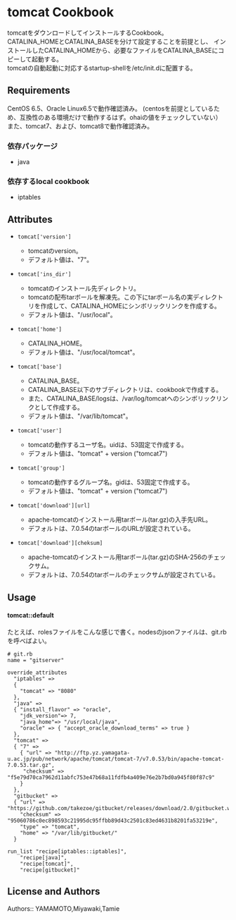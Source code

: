 tomcat Cookbook
================
tomcatをダウンロードしてインストールするCookbook。  
CATALINA\_HOMEとCATALINA\_BASEを分けて設定することを前提とし、
インストールしたCATALINA\_HOMEから、必要なファイルをCATALINA\_BASEにコピーして起動する。  
tomcatの自動起動に対応するstartup-shellを/etc/init.dに配置する。

Requirements
------------
CentOS 6.5、Oracle Linux6.5で動作確認済み。
(centosを前提としているため、互換性のある環境だけで動作するはず。ohaiの値をチェックしていない）
また、tomcat7、および、tomcat8で動作確認済み。

### 依存パッケージ  
* java

### 依存するlocal cookbook
* iptables

Attributes
----------
* `tomcat['version']`
    - tomcatのversion。
    - デフォルト値は、"7"。

* `tomcat['ins_dir']`
    - tomcatのインストール先ディレクトリ。
    - tomcatの配布tarボールを解凍先。この下にtarボール名の実ディレクトリを作成して、CATALINA_HOMEにシンボリックリンクを作成する。
    - デフォルト値は、"/usr/local"。

* `tomcat['home']`
    - CATALINA_HOME。
    - デフォルト値は、"/usr/local/tomcat"。

* `tomcat['base']`
    - CATALINA_BASE。
    - CATALINA_BASE以下のサブディレクトリは、cookbookで作成する。
    - また、CATALINA_BASE/logsは、/var/log/tomcatへのシンボリックリンクとして作成する。
    - デフォルト値は、"/var/lib/tomcat"。

* `tomcat['user']`
    - tomcatの動作するユーザ名。uidは、53固定で作成する。
    - デフォルト値は、"tomcat" + version ("tomcat7")

* `tomcat['group']`
    - tomcatの動作するグループ名。gidは、53固定で作成する。
    - デフォルト値は、"tomcat" + version ("tomcat7")


* `tomcat['download'][url]`
    - apache-tomcatのインストール用tarボール(tar.gz)の入手先URL。
    - デフォルトは、7.0.54のtarボールのURLが設定されている。
    
* `tomcat['download'][cheksum]`
    - apache-tomcatのインストール用tarボール(tar.gz)のSHA-256のチェックサム。
    - デフォルトは、7.0.54のtarボールのチェックサムが設定されている。


Usage
-----
#### tomcat::default

たとえば、rolesファイルをこんな感じで書く。nodesのjsonファイルは、git.rbを呼べばよい。

    # git.rb
	name = "gitserver"  
    
	override_attributes  
	  "iptables" =>  
	  {  
	    "tomcat" => "8080"  
	  },  
	  "java" =>  
	  { "install_flavor" => "oracle",  
	    "jdk_version"=> 7,  
	    "java_home"=> "/usr/local/java",  
	    "oracle" => { "accept_oracle_download_terms" => true }  
	  },  
	  "tomcat" =>  
	  { "7" =>  
	    { "url" => "http://ftp.yz.yamagata-u.ac.jp/pub/network/apache/tomcat/tomcat-7/v7.0.53/bin/apache-tomcat-7.0.53.tar.gz",  
	     "checksum" => "f5e79d70ca7962d11abfc753e47b68a11fdfb4a409e76e2b7bd0a945f80f87c9"  
	    }  
	  },
	  "gitbucket" =>  
	  { "url" => "https://github.com/takezoe/gitbucket/releases/download/2.0/gitbucket.war",  
	    "checksum" => "95060786c0ec898593c21995dc95ffbb89d43c2501c83ed4631b8201fa53219e",
	    "type" => "tomcat",  
	    "home" => "/var/lib/gitbucket/"  
	  }  

	run_list "recipe[iptables::iptables]",
	    "recipe[java]",
	    "recipe[tomcat]",
	    "recipe[gitbucket]"


License and Authors
-------------------
Authors:: YAMAMOTO,Miyawaki,Tamie

